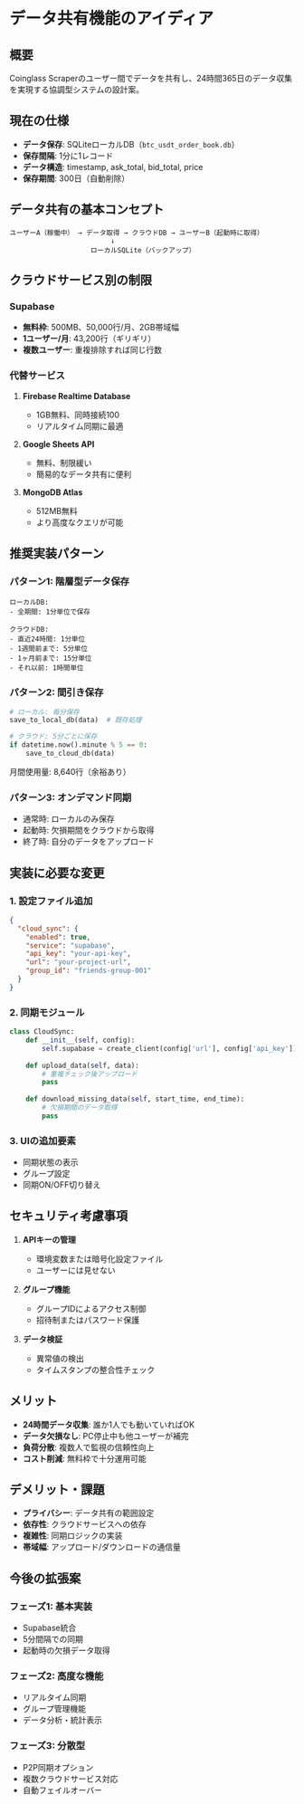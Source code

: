# データ共有機能のアイディア

## 概要
Coinglass Scraperのユーザー間でデータを共有し、24時間365日のデータ収集を実現する協調型システムの設計案。

## 現在の仕様
- **データ保存**: SQLiteローカルDB（`btc_usdt_order_book.db`）
- **保存間隔**: 1分に1レコード
- **データ構造**: timestamp, ask_total, bid_total, price
- **保存期間**: 300日（自動削除）

## データ共有の基本コンセプト
```
ユーザーA（稼働中） → データ取得 → クラウドDB → ユーザーB（起動時に取得）
                         ↓
                    ローカルSQLite（バックアップ）
```

## クラウドサービス別の制限

### Supabase
- **無料枠**: 500MB、50,000行/月、2GB帯域幅
- **1ユーザー/月**: 43,200行（ギリギリ）
- **複数ユーザー**: 重複排除すれば同じ行数

### 代替サービス
1. **Firebase Realtime Database**
   - 1GB無料、同時接続100
   - リアルタイム同期に最適

2. **Google Sheets API**
   - 無料、制限緩い
   - 簡易的なデータ共有に便利

3. **MongoDB Atlas**
   - 512MB無料
   - より高度なクエリが可能

## 推奨実装パターン

### パターン1: 階層型データ保存
```
ローカルDB:
- 全期間: 1分単位で保存

クラウドDB:
- 直近24時間: 1分単位
- 1週間前まで: 5分単位
- 1ヶ月前まで: 15分単位
- それ以前: 1時間単位
```

### パターン2: 間引き保存
```python
# ローカル: 毎分保存
save_to_local_db(data)  # 既存処理

# クラウド: 5分ごとに保存
if datetime.now().minute % 5 == 0:
    save_to_cloud_db(data)
```
月間使用量: 8,640行（余裕あり）

### パターン3: オンデマンド同期
- 通常時: ローカルのみ保存
- 起動時: 欠損期間をクラウドから取得
- 終了時: 自分のデータをアップロード

## 実装に必要な変更

### 1. 設定ファイル追加
```json
{
  "cloud_sync": {
    "enabled": true,
    "service": "supabase",
    "api_key": "your-api-key",
    "url": "your-project-url",
    "group_id": "friends-group-001"
  }
}
```

### 2. 同期モジュール
```python
class CloudSync:
    def __init__(self, config):
        self.supabase = create_client(config['url'], config['api_key'])
    
    def upload_data(self, data):
        # 重複チェック後アップロード
        pass
    
    def download_missing_data(self, start_time, end_time):
        # 欠損期間のデータ取得
        pass
```

### 3. UIの追加要素
- 同期状態の表示
- グループ設定
- 同期ON/OFF切り替え

## セキュリティ考慮事項

1. **APIキーの管理**
   - 環境変数または暗号化設定ファイル
   - ユーザーには見せない

2. **グループ機能**
   - グループIDによるアクセス制御
   - 招待制またはパスワード保護

3. **データ検証**
   - 異常値の検出
   - タイムスタンプの整合性チェック

## メリット
- **24時間データ収集**: 誰か1人でも動いていればOK
- **データ欠損なし**: PC停止中も他ユーザーが補完
- **負荷分散**: 複数人で監視の信頼性向上
- **コスト削減**: 無料枠で十分運用可能

## デメリット・課題
- **プライバシー**: データ共有の範囲設定
- **依存性**: クラウドサービスへの依存
- **複雑性**: 同期ロジックの実装
- **帯域幅**: アップロード/ダウンロードの通信量

## 今後の拡張案

### フェーズ1: 基本実装
- Supabase統合
- 5分間隔での同期
- 起動時の欠損データ取得

### フェーズ2: 高度な機能
- リアルタイム同期
- グループ管理機能
- データ分析・統計表示

### フェーズ3: 分散型
- P2P同期オプション
- 複数クラウドサービス対応
- 自動フェイルオーバー